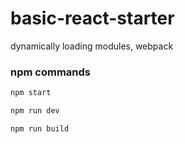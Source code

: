 # basic-react-starter
dynamically loading modules, webpack

### npm commands

```bash
npm start
```
```bash
npm run dev
```
```bash
npm run build
```